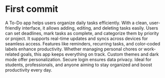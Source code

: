 # First commit
A To-Do app helps users organize daily tasks efficiently. With a clean, user-friendly interface, it allows adding, editing, and deleting tasks easily. Users can set deadlines, mark tasks as complete, and categorize them by priority or project. It supports real-time updates and syncs across devices for seamless access. Features like reminders, recurring tasks, and color-coded labels enhance productivity. Whether managing personal chores or work-related goals, this app keeps everything on track. Custom themes and dark mode offer personalization. Secure login ensures data privacy. Ideal for students, professionals, and anyone aiming to stay organized and boost productivity every day.

